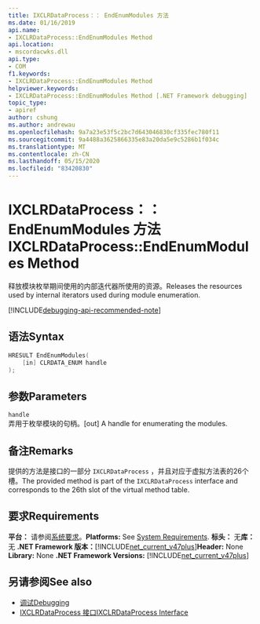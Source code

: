 ```yaml
---
title: IXCLRDataProcess：： EndEnumModules 方法
ms.date: 01/16/2019
api.name:
- IXCLRDataProcess::EndEnumModules Method
api.location:
- mscordacwks.dll
api.type:
- COM
f1.keywords:
- IXCLRDataProcess::EndEnumModules Method
helpviewer.keywords:
- IXCLRDataProcess::EndEnumModules Method [.NET Framework debugging]
topic_type:
- apiref
author: cshung
ms.author: andrewau
ms.openlocfilehash: 9a7a23e53f5c2bc7d643046830cf335fec780f11
ms.sourcegitcommit: 9a4488a3625866335e83a20da5e9c5286b1f034c
ms.translationtype: MT
ms.contentlocale: zh-CN
ms.lasthandoff: 05/15/2020
ms.locfileid: "83420830"
---
```

# <a name="ixclrdataprocessendenummodules-method"></a><span data-ttu-id="d6ffa-102">IXCLRDataProcess：： EndEnumModules 方法</span><span class="sxs-lookup"><span data-stu-id="d6ffa-102">IXCLRDataProcess::EndEnumModules Method</span></span>

<span data-ttu-id="d6ffa-103">释放模块枚举期间使用的内部迭代器所使用的资源。</span><span class="sxs-lookup"><span data-stu-id="d6ffa-103">Releases the resources used by internal iterators used during module enumeration.</span></span>

[!INCLUDE[debugging-api-recommended-note](../../../../includes/debugging-api-recommended-note.md)]

## <a name="syntax"></a><span data-ttu-id="d6ffa-104">语法</span><span class="sxs-lookup"><span data-stu-id="d6ffa-104">Syntax</span></span>

```cpp
HRESULT EndEnumModules(
    [in] CLRDATA_ENUM handle
);
```

## <a name="parameters"></a><span data-ttu-id="d6ffa-105">参数</span><span class="sxs-lookup"><span data-stu-id="d6ffa-105">Parameters</span></span>

`handle`\
<span data-ttu-id="d6ffa-106">弄用于枚举模块的句柄。</span><span class="sxs-lookup"><span data-stu-id="d6ffa-106">[out] A handle for enumerating the modules.</span></span>

## <a name="remarks"></a><span data-ttu-id="d6ffa-107">备注</span><span class="sxs-lookup"><span data-stu-id="d6ffa-107">Remarks</span></span>

<span data-ttu-id="d6ffa-108">提供的方法是接口的一部分 `IXCLRDataProcess` ，并且对应于虚拟方法表的26个槽。</span><span class="sxs-lookup"><span data-stu-id="d6ffa-108">The provided method is part of the `IXCLRDataProcess` interface and corresponds to the 26th slot of the virtual method table.</span></span>

## <a name="requirements"></a><span data-ttu-id="d6ffa-109">要求</span><span class="sxs-lookup"><span data-stu-id="d6ffa-109">Requirements</span></span>

<span data-ttu-id="d6ffa-110">**平台：** 请参阅[系统要求](../../get-started/system-requirements.md)。</span><span class="sxs-lookup"><span data-stu-id="d6ffa-110">**Platforms:** See [System Requirements](../../get-started/system-requirements.md).</span></span>
<span data-ttu-id="d6ffa-111">**标头：** 无**库：** 无 **.NET Framework 版本：**[!INCLUDE[net_current_v47plus](../../../../includes/net-current-v47plus.md)]</span><span class="sxs-lookup"><span data-stu-id="d6ffa-111">**Header:** None **Library:** None **.NET Framework Versions:** [!INCLUDE[net_current_v47plus](../../../../includes/net-current-v47plus.md)]</span></span>

## <a name="see-also"></a><span data-ttu-id="d6ffa-112">另请参阅</span><span class="sxs-lookup"><span data-stu-id="d6ffa-112">See also</span></span>

- [<span data-ttu-id="d6ffa-113">调试</span><span class="sxs-lookup"><span data-stu-id="d6ffa-113">Debugging</span></span>](index.md)
- [<span data-ttu-id="d6ffa-114">IXCLRDataProcess 接口</span><span class="sxs-lookup"><span data-stu-id="d6ffa-114">IXCLRDataProcess Interface</span></span>](ixclrdataprocess-interface.md)
